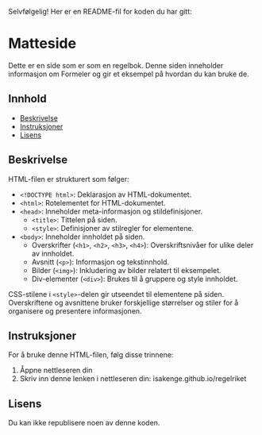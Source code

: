 Selvfølgelig! Her er en README-fil for koden du har gitt:

# Matteside

Dette er en side som er som en regelbok. Denne siden inneholder informasjon om Formeler og gir et eksempel på hvordan du kan bruke de.

## Innhold

- [Beskrivelse](#beskrivelse)
- [Instruksjoner](#instruksjoner)
- [Lisens](#lisens)

## Beskrivelse

HTML-filen er strukturert som følger:

- `<!DOCTYPE html>`: Deklarasjon av HTML-dokumentet.
- `<html>`: Rotelementet for HTML-dokumentet.
- `<head>`: Inneholder meta-informasjon og stildefinisjoner.
  - `<title>`: Tittelen på siden.
  - `<style>`: Definisjoner av stilregler for elementene.
- `<body>`: Inneholder innholdet på siden.
  - Overskrifter (`<h1>`, `<h2>`, `<h3>`, `<h4>`): Overskriftsnivåer for ulike deler av innholdet.
  - Avsnitt (`<p>`): Informasjon og tekstinnhold.
  - Bilder (`<img>`): Inkludering av bilder relatert til eksempelet.
  - Div-elementer (`<div>`): Brukes til å gruppere og style innholdet.
  
CSS-stilene i `<style>`-delen gir utseendet til elementene på siden. Overskriftene og avsnittene bruker forskjellige størrelser og stiler for å organisere og presentere informasjonen.

## Instruksjoner

For å bruke denne HTML-filen, følg disse trinnene:

1. Åppne nettleseren din
2. Skriv inn denne lenken i nettleseren din: isakenge.github.io/regelriket

## Lisens

Du kan ikke republisere noen av denne koden.
